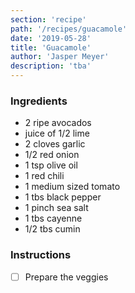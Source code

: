 ```yaml
---
section: 'recipe'
path: '/recipes/guacamole'
date: '2019-05-28'
title: 'Guacamole'
author: 'Jasper Meyer'
description: 'tba'
---
```


### Ingredients

- 2 ripe avocados
- juice of 1/2 lime
- 2 cloves garlic
- 1/2 red onion
- 1 tsp olive oil
- 1 red chili
- 1 medium sized tomato
- 1 tbs black pepper
- 1 pinch sea salt
- 1 tbs cayenne
- 1/2 tbs cumin

### Instructions

- [ ] Prepare the veggies
